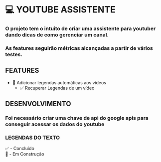 # 💻 YOUTUBE ASSISTENTE

### O projeto tem o intuito de criar uma assistente para youtuber dando dicas de como gerenciar um canal.
### As features seguirão métricas alcançadas a partir de vários testes.

## FEATURES 

- 🚧 Adicionar legendas automáticas aos vídeos
    - ✅ Recuperar Legendas de um vídeo
 
## DESENVOLVIMENTO
### Foi necessário criar uma chave de api do google apis para conseguir acessar os dados do youtube 




### LEGENDAS DO TEXTO
✅ - Concluído <br>
🚧 - Em Construção
